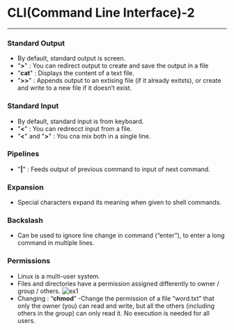 # CLI(Command Line Interface)-2
---
### Standard Output
- By default, standard output is screen.
- "**>**" : You can redirect output to create and save the output in a file
-  "**cat**" : Displays the content of a text file.
-  "**>>**" : Appends output to an extising file (if it already exitsts),
or create and write to a new file if it doesn’t exist.
### Standard Input
- By default, standard input is from keyboard.
- "**<**" : You can redirecct input from a file.
- "**<**" and "**>**" : You cna mix both in a single line.
### Pipelines
- "**|**" : Feeds output of previous command to input of next command.
### Expansion
- Special characters expand its meaning when given to shell commands.
### Backslash
- Can be used to ignore line change in command (“enter”),
to enter a long command in multiple lines.
### Permissions
- Linux is a multi-user system.
- Files and directories have a permission assigned differently to owner / group / others.
![ex1](https://linuxcommand.org/images/file_permissions.png)
- Changing : “**chmod**”
 -Change the permission of a file “word.txt” that only the owner (you) can read and write,
but all the others (including others in the group) can only read it. No execution is needed
for all users.